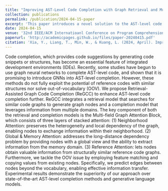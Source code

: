```yaml
---
title: "Improving AST-Level Code Completion with Graph Retrieval and Multi-Field Attention"
collection: publications
permalink: /publication/2024-04-15-paper
excerpt: 'This paper introduces a novel solution to the AST-level code completion task by utilizing Graph Retrieval and Multi-Field Attention techniques.'
date: 2024-04-15
venue: '32nd IEEE/ACM Internatioanl Conference on Program Comprehension'
paperurl: 'http://academicpages.github.io/files/paper-20240415.pdf'
citation: 'Xia, Y., Liang, T., Min, W., & Kuang, L. (2024, April). Improving AST-Level Code Completion with Graph Retrieval and Multi-Field Attention. In <i>Proceedings of the 32nd IEEE/ACM International Conference on Program Comprehension</i> (pp. 125-136).'
---
```


Code completion, which provides code suggestions by generating code snippets or structures, has become an essential feature of integrated development environments (IDEs). Recently, some studies have begun to use graph neural networks to complete AST-level code, and shown that it is promising to introduce GNNs into AST-level completion. However, these methods do not fully exploit the potential of reference codes with similar structures nor solve out-of-vocabulary (OOV). We propose Retrieval-Assisted Graph Code Completion (ReGCC) to enhance AST-level code completion further. ReGCC integrates a retrieval model that searches for similar code graphs to generate graph nodes and a completion model that leverages information from multiple domains. The key component of both the retrieval and completion models is the Multi-field Graph Attention Block, which consists of three layers of stacked attention: (1) Neighborhood Attention: preserves the heterogeneity and local dependency of the graph, enabling nodes to exchange information within their neighborhood. (2) Global & Memory Attention: addresses the long-distance dependency problem by providing nodes with a global view and the ability to extract information from the memory domain. (3) Reference Attention: lets nodes obtain valuable information from structurally similar reference code graphs. Furthermore, we tackle the OOV issue by employing feature matching and copying values from existing nodes. Specifically, we predict edges between nodes beyond the vocabulary, enabling effective information transfer. Experimental results demonstrate the superiority of our approach over state-of-the-art AST-level completion methods and generative language models.